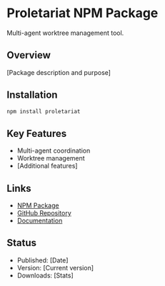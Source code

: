 # Proletariat NPM Package

Multi-agent worktree management tool.

## Overview
[Package description and purpose]

## Installation
```bash
npm install proletariat
```

## Key Features
- Multi-agent coordination
- Worktree management
- [Additional features]

## Links
- [NPM Package](https://www.npmjs.com/package/proletariat)
- [GitHub Repository](https://github.com/yourusername/proletariat)
- [Documentation](link-to-docs)

## Status
- Published: [Date]
- Version: [Current version]
- Downloads: [Stats]